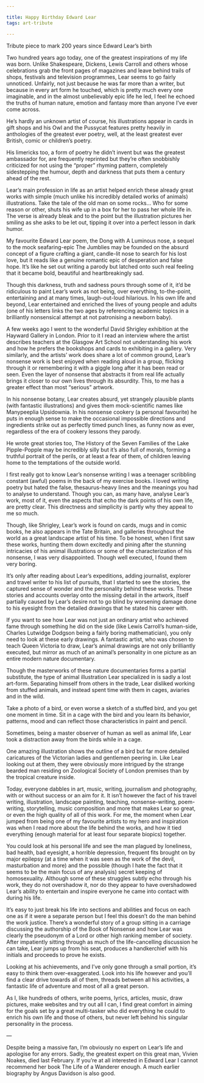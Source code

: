 ```yaml
---

title: Happy Birthday Edward Lear
tags: art-tribute

---
```


Tribute piece to mark 200 years since Edward Lear’s birth

Two hundred years ago today, one of the greatest inspirations of my life was born. Unlike Shakespeare, Dickens, Lewis Carroll and others whose celebrations grab the front pages of magazines and leave behind trails of shops, festivals and television programmes, Lear seems to go fairly unnoticed. Unfairly, not just because he was far more than a writer, but because in every art form he touched, which is pretty much every one imaginable, and in the almost unbelievably epic life he led, I feel he echoed the truths of human nature, emotion and fantasy more than anyone I’ve ever come across.

He’s hardly an unknown artist of course, his illustrations appear in cards in gift shops and his Owl and the Pussycat features pretty heavily in anthologies of the greatest ever poetry, well, at the least greatest ever British, comic or children’s poetry.

His limericks too, a form of poetry he didn’t invent but was the greatest ambassador for, are frequently reprinted but they’re often snobbishly criticized for not using the “proper” rhyming pattern, completely sidestepping the humour, depth and darkness that puts them a century ahead of the rest.

Lear’s main profession in life as an artist helped enrich these already great works with simple (much unlike his incredibly detailed works of animals) illustrations. Take the tale of the old man on some rocks… Who for some reason or other, shuts his wife up in a box for her to pass her whole life in. The verse is already bleak and to the point but the illustration pictures her smiling as she asks to be let out, tipping it over into a perfect lesson in dark humor.

My favourite Edward Lear poem, the Dong with A Luminous nose, a sequel to the mock seafaring-epic The Jumblies may be founded on the absurd concept of a figure crafting a giant, candle-lit nose to search for his lost love, but it reads like a genuine romantic epic of desperation and false hope. It’s like he set out writing a parody but latched onto such real feeling that it became bold, beautiful and heartbreakingly sad.

Though this darkness, truth and sadness pours through some of it, it’d be ridiculous to paint Lear’s work as not being, over everything, to-the-point, entertaining and at many times, laugh-out-loud hilarious. In his own life and beyond, Lear entertained and enriched the lives of young people and adults (one of his letters links the two ages by referencing academic topics in a brilliantly nonsensical attempt at not patronising a newborn baby).

A few weeks ago I went to the wonderful David Shrigley exhibition at the Hayward Gallery in London. Prior to it I read an interview where the artist describes teachers at the Glasgow Art School not understanding his work and how he prefers the bookshops and cards to exhibiting in a gallery. Very similarly, and the artists’ work does share a lot of common ground, Lear’s nonsense work is best enjoyed when reading aloud in a group, flicking through it or remembering it with a giggle long after it has been read or seen. Even the layer of nonsense that abstracts it from real life actually brings it closer to our own lives through its absurdity. This, to me has a greater effect than most “serious” artwork.

In his nonsense botany, Lear creates absurd, yet strangely plausible plants (with fantastic illustrations) and gives them mock-scientific names like Manypeeplia Upsidownia. In his nonsense cookery (a personal favourite) he puts in enough sense to make the occasional impossible directions and ingredients strike out as perfectly timed punch lines, as funny now as ever, regardless of the era of cookery lessons they parody.

He wrote great stories too, The History of the Seven Families of the Lake Pipple-Popple may be incredibly silly but it’s also full of morals, forming a truthful portrait of the perils, or at least a fear of them, of children leaving home to the temptations of the outside world.

I first really got to know Lear’s nonsense writing I was a teenager scribbling constant (awful) poems in the back of my exercise books. I loved writing poetry but hated the false, thesaurus-heavy lines and the meanings you had to analyse to understand. Though you can, as many have, analyse Lear’s work, most of it, even the aspects that echo the dark points of his own life, are pretty clear. This directness and simplicity is partly why they appeal to me so much.

Though, like Shrigley, Lear’s work is found on cards, mugs and in comic books, he also appears in the Tate Britain, and galleries throughout the world as a great landscape artist of his time. To be honest, when I first saw these works, hunting them down excitedly and pining after the stunning intricacies of his animal illustrations or some of the characterization of his nonsense, I was very disappointed. Though well executed, I found them very boring.

It’s only after reading about Lear’s expeditions, adding journalist, explorer and travel writer to his list of pursuits, that I started to see the stories, the captured sense of wonder and the personality behind these works. These stories and accounts overlay onto the missing detail in the artwork, itself partially caused by Lear’s desire not to go blind by worsening damage done to his eyesight from the detailed drawings that he stated his career with.

If you want to see how Lear was not just an ordinary artist who achieved fame through something he did on the side (like Lewis Carroll’s human-side, Charles Lutwidge Dodgson being a fairly boring mathematician), you only need to look at these early drawings. A fantastic artist, who was chosen to teach Queen Victoria to draw, Lear’s animal drawings are not only brilliantly executed, but mirror as much of an animal’s personality in one picture as an entire modern nature documentary.

Though the masterworks of these nature documentaries forms a partial substitute, the type of animal illustration Lear specialized in is sadly a lost art-form. Separating himself from others in the trade, Lear disliked working from stuffed animals, and instead spent time with them in cages, aviaries and in the wild.

Take a photo of a bird, or even worse a sketch of a stuffed bird, and you get one moment in time. Sit in a cage with the bird and you learn its behavior, patterns, mood and can reflect those characteristics in paint and pencil.

Sometimes, being a master observer of human as well as animal life, Lear took a distraction away from the birds while in a cage.

One amazing illustration shows the outline of a bird but far more detailed caricatures of the Victorian ladies and gentlemen peering in. Like Lear looking out at them, they were obviously more intrigued by the strange bearded man residing on Zoological Society of London premises than by the tropical creature inside.

Today, everyone dabbles in art, music, writing, journalism and photography, with or without success or an aim for it. It isn’t however the fact of his travel writing, illustration, landscape painting, teaching, nonsense-writing, poem-writing, storytelling, music composition and more that makes Lear so great, or even the high quality of all of this work. For me, the moment when Lear jumped from being one of my favourite artists to my hero and inspiration was when I read more about the life behind the works, and how it tied everything (enough material for at least four separate biopics) together.

You could look at his personal life and see the man plagued by loneliness, bad health, bad eyesight, a horrible depression, frequent fits brought on by major epilepsy (at a time when it was seen as the work of the devil, masturbation and more) and the possible (though I hate the fact that it seems to be the main focus of any analysis) secret keeping of homosexuality. Although some of these struggles subtly echo through his work, they do not overshadow it, nor do they appear to have overshadowed Lear’s ability to entertain and inspire everyone he came into contact with during his life.

It’s easy to just break his life into sections and abilities and focus on each one as if it were a separate person but I feel this doesn’t do the man behind the work justice. There’s a wonderful story of a group sitting in a carriage discussing the authorship of the Book of Nonsense and how Lear was clearly the pseudonym of a Lord or other high ranking member of society. After impatiently sitting through as much of the life-cancelling discussion he can take, Lear jumps up from his seat, produces a handkerchief with his initials and proceeds to prove he exists.

Looking at his achievements, and I’ve only gone through a small portion, it’s easy to think them over-exaggerated. Look into his life however and you’ll find a clear drive towards all of them, threads between all his activities, a fantastic life of adventure and most of all a great person.

As I, like hundreds of others, write poems, lyrics, articles, music, draw pictures, make websites and try out all I can, I find great comfort in aiming for the goals set by a great multi-tasker who did everything he could to enrich his own life and those of others, but never left behind his singular personality in the process.

—

Despite being a massive fan, I’m obviously no expert on Lear’s life and apologise for any errors. Sadly, the greatest expert on this great man, Vivien Noakes, died last February. If you’re at all interested in Edward Lear I cannot recommend her book The Life of a Wanderer enough. A much earlier biography by Angus Davidson is also good.
